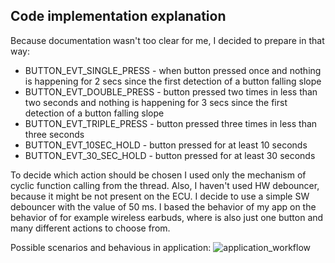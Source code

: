 ## Code implementation explanation
  Because documentation wasn't too clear for me, I decided to prepare in that way:
* BUTTON_EVT_SINGLE_PRESS - when button pressed once and nothing is happening for 2 secs since the first detection of a button falling slope
* BUTTON_EVT_DOUBLE_PRESS - button pressed two times in less than two seconds and nothing is happening for 3 secs since the first detection of a button falling slope
* BUTTON_EVT_TRIPLE_PRESS - button pressed three times in less than three seconds
* BUTTON_EVT_10SEC_HOLD - button pressed for at least 10 seconds
* BUTTON_EVT_30_SEC_HOLD - button pressed for at least 30 seconds
  
To decide which action should be chosen I used only the mechanism of cyclic function calling from the thread.
Also, I haven't used HW debouncer, because it might be not present on the ECU. I decide to use a simple SW debouncer with the value of 50 ms.
I based the behavior of my app on the behavior of for example wireless earbuds, where is also just one button and many different actions to choose from.

Possible scenarios and behavious in application:
![application_workflow](https://github.com/pkazimierowicz/zephyr-test-assignment/blob/MainFunctionalitiesImpl/Zephyr_Workflow.jpg?raw=true)
